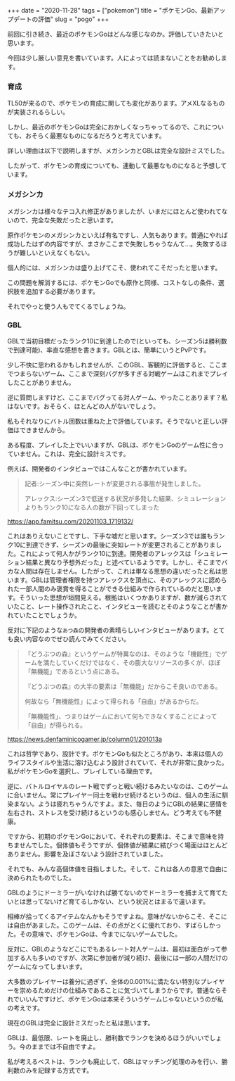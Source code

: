 +++
date = "2020-11-28"
tags = ["pokemon"]
title = "ポケモンGo、最新アップデートの評価"
slug = "pogo"
+++

前回に引き続き、最近のポケモンGoはどんな感じなのか。評価していきたいと思います。

今回は少し厳しい意見を書いています。人によっては読まないことをお勧めします。

### 育成

TL50が来るので、ポケモンの育成に関しても変化があります。アメXLなるものが実装されるらしい。

しかし、最近のポケモンGoは完全におかしくなっちゃってるので、これについても、おそらく最悪なものになるだろうと考えています。

詳しい理由は以下で説明しますが、メガシンカとGBLは完全な設計ミスでした。

したがって、ポケモンの育成についても、連動して最悪なものになると予想しています。

### メガシンカ

メガシンカは様々なテコ入れ修正がありましたが、いまだにほとんど使われてないので、完全な失敗だったと思います。

原作ポケモンのメガシンカといえば有名ですし、人気もあります。普通にやれば成功したはずの内容ですが、まさかここまで失敗しちゃうなんて...。失敗するほうが難しいといえなくもない。

個人的には、メガシンカは盛り上げてこそ、使われてこそだったと思います。

この問題を解消するには、ポケモンGoでも原作と同様、コストなしの条件、選択肢を追加する必要があります。

それでやっと使う人もでてくるでしょうね。

### GBL

GBLで当初目標だったランク10に到達したので(といっても、シーズン5は勝利数で到達可能)、率直な感想を書きます。GBLとは、簡単にいうとPvPです。

少し不快に思われるかもしれませんが、このGBL、客観的に評価すると、ここまでつまらないゲーム、ここまで深刻バグが多すぎる対戦ゲームはこれまでプレイしたことがありません。

逆に質問しますけど、ここまでバグってる対人ゲーム、やったことあります？私はないです。おそらく、ほとんどの人がないでしょう。

私もそれなりにバトル回数は重ねた上で評価しています。そうでないと正しい評価はできませんから。

ある程度、プレイした上でいいますが、GBLは、ポケモンGoのゲーム性に合っていません。これは、完全に設計ミスです。

例えば、開発者のインタビューではこんなことが書かれています。

> 記者:シーズン中に突然レートが変更される事態が発生しました。
>
> アレックス:シーズン3で低迷する状況が多発した結果、シミュレーションよりもランク10になる人の数が下回ってしまった

https://app.famitsu.com/20201103_1719132/

これはありえないことですし、下手な嘘だと思います。シーズン3では誰もランク10に到達できず、シーズンの最後に突如レートが変更されることがありました。これによって何人かがランク10に到達。開発者のアレックスは「シュミレーション結果と異なり予想外だった」と述べているようです。しかし、そこまでバカな人間は存在しません。したがって、これは単なる思想の違いだったと私は思います。GBLは管理者権限を持つアレックスを頂点に、そのアレックスに認められた一部人間のみ褒賞を得ることができる仕組みで作られているのだと思います。そういった思想が垣間見える。根拠はいくつかありますが、数が減らされていたこと、レート操作されたこと、インタビューを読むとそのようなことが書かれていたことでしょうか。

反対に下記のような`あつ森`の開発者の素晴らしいインタビューがあります。とても良い内容なのでぜひ読んでみてください。

> 『どうぶつの森』というゲームが特異なのは、そのような「機能性」でゲームを満たしていくだけではなく、その膨大なリソースの多くが、ほぼ「無機能」であるという点にある。 
>
> 『どうぶつの森』の大半の要素は「無機能」だからこそ良いのである。
>
> 何故なら「無機能性」によって得られる「自由」があるからだ。
> 
> 「無機能性」、つまりはゲームにおいて何もできなくすることによって「自由」が得られる。

https://news.denfaminicogamer.jp/column01/201013a

これは哲学であり、設計です。ポケモンGoも似たところがあり、本来は個人のライフスタイルや生活に溶け込むよう設計されていて、それが非常に良かった。私がポケモンGoを選択し、プレイしている理由です。

逆に、バトルロイヤルのレート戦でずっと戦い続けるみたいなのは、このゲームに合いません。常にプレイヤー同士を戦わせ続けるというのは、個人の生活に馴染まない。ようは疲れちゃうんですよ。また、毎日のようにGBLの結果に感情を左右され、ストレスを受け続けるというのも感心しません。どう考えても不健康。

ですから、初期のポケモンGoにおいて、それぞれの要素は、そこまで意味を持ちませんでした。個体値もそうですが、個体値が結果に結びつく場面はほとんどありません。影響を及ぼさないよう設計されていました。

それでも、みんな高個体値を目指しました。そして、これは各人の意思で自由に決められたものでした。

GBLのようにドーミラーがいなければ勝てないのでドーミラーを捕まえて育てたいとは思ってないけど育てるしかない、という状況とはまるで違います。

相棒が拾ってくるアイテムなんかもそうですよね。意味がないからこそ、そこには自由があました。このゲームは、その点がとくに優れており、すばらしかった。その意味で、ポケモンGoは、今までにないゲームでした。

反対に、GBLのようなどこにでもあるレート対人ゲームは、最初は面白がって参加する人も多いのですが、次第に参加者が減り続け、最後には一部の人間だけのゲームになってしまいます。

大多数のプレイヤーは養分に過ぎず、全体の0.001%に満たない特別なプレイヤーを崇めるためだけの仕組みであることに気づいてしまうからです。普通ならそれでいいんですけど、ポケモンGoは本来そういうゲームじゃないというのが私の考えです。

現在のGBLは完全に設計ミスだったと私は思います。

GBLは、最低限、レートを廃止し、勝利数でランクを決めるほうがいいでしょう。今のままでは不自由ですよ。

私が考えるベストは、ランクも廃止して、GBLはマッチング処理のみを行い、勝利数のみを記録する方式です。

